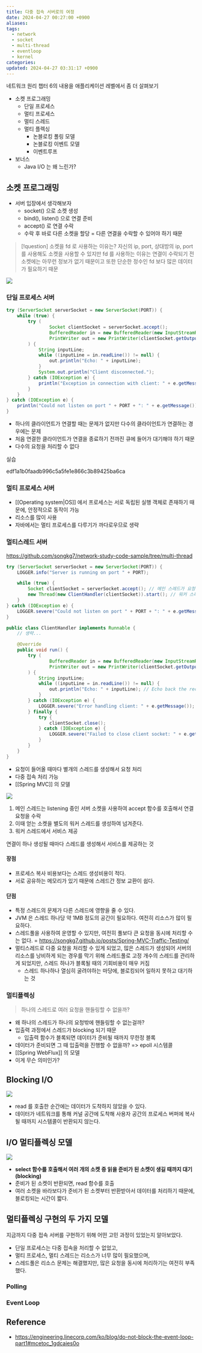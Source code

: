 ```yaml
---
title: 다중 접속 서버로의 여정
date: 2024-04-27 00:27:00 +0900
aliases: 
tags:
  - network
  - socket
  - multi-thread
  - eventloop
  - kernel
categories: 
updated: 2024-04-27 03:31:17 +0900
---
```


네트워크 원리 챕터 6의 내용을 애플리케이션 레벨에서 좀 더 살펴보기

- 소켓 프로그래밍
    - 단일 프로세스
    - 멀티 프로세스
    - 멀티 스레드
    - 멀티 플렉싱
        - 논블로킹 폴링 모델
        - 논블로킹 이벤트 모델
        - 이벤트루프
- 보너스
    - Java I/O 는 왜 느린가?

## 소켓 프로그래밍

- 서버 입장에서 생각해보자
    - socket() 으로 소켓 생성
    - bind(), listen() 으로 연결 준비
    - accept() 로 연결 수락
    - 수락 후 바로 다른 소켓을 할당 = 다른 연결을 수락할 수 있어야 하기 때문

> [!question] 소켓을 fd 로 사용하는 이유는?
> 자신의 ip, port, 상대방의 ip, port 를 사용해도 소켓을 사용할 수 있지만 fd 를 사용하는 이유는 연결이 수락되기 전 소켓에는 아무런 정보가 없기 때문이고 또한 단순한 정수인 fd 보다 많은 데이터가 필요하기 때문

![](https://vos.line-scdn.net/landpress-content-v2_1761/1672029326745.png?updatedAt=1672029327000)

### 단일 프로세스 서버

```java
try (ServerSocket serverSocket = new ServerSocket(PORT)) {
    while (true) {
        try (
                Socket clientSocket = serverSocket.accept();
                BufferedReader in = new BufferedReader(new InputStreamReader(clientSocket.getInputStream()));
                PrintWriter out = new PrintWriter(clientSocket.getOutputStream(), true)
        ) {
            String inputLine;
            while ((inputLine = in.readLine()) != null) {
                out.println("Echo: " + inputLine);
            }
            System.out.println("Client disconnected.");
        } catch (IOException e) {
            println("Exception in connection with client: " + e.getMessage());
        }
    }
} catch (IOException e) {
    println("Could not listen on port " + PORT + ": " + e.getMessage());
}
```

- 하나의 클라이언트가 연결할 때는 문제가 없지만 다수의 클라이언트가 연결하는 경우에는 문제
- 처음 연결한 클라이언트가 연결을 종료하기 전까진 큐에 들어가 대기해야 하기 때문
- 다수의 요청을 처리할 수 없다

실습

edf1a1b0faadb996c5a5fe1e866c3b89425ba6ca

### 멀티 프로세스 서버

- [[Operating system|OS]] 에서 프로세스는 서로 독립된 실행 객체로 존재하기 때문에, 안정적으로 동작이 가능
- 리소스를 많이 사용
- 자바에서는 멀티 프로세스를 다루기가 까다로우므로 생략

### 멀티스레드 서버

https://github.com/songkg7/network-study-code-sample/tree/multi-thread

```java
try (ServerSocket serverSocket = new ServerSocket(PORT)) {
    LOGGER.info("Server is running on port " + PORT);

    while (true) {
        Socket clientSocket = serverSocket.accept(); // 메인 스레드가 요청을 수락하면서 클라이언트 소켓 생성
        new Thread(new ClientHandler(clientSocket)).start(); // 워커 스레드에 위임
    }
} catch (IOException e) {
    LOGGER.severe("Could not listen on port " + PORT + ": " + e.getMessage());
}
```

```java
public class ClientHandler implements Runnable {
    // 생략...

    @Override
    public void run() {
        try (
                BufferedReader in = new BufferedReader(new InputStreamReader(clientSocket.getInputStream()));
                PrintWriter out = new PrintWriter(clientSocket.getOutputStream(), true)
        ) {
            String inputLine;
            while ((inputLine = in.readLine()) != null) {
                out.println("Echo: " + inputLine); // Echo back the received message
            }
        } catch (IOException e) {
            LOGGER.severe("Error handling client: " + e.getMessage());
        } finally {
            try {
                clientSocket.close();
            } catch (IOException e) {
                LOGGER.severe("Failed to close client socket: " + e.getMessage());
            }
        }
    }
}
```

- 요청이 들어올 때마다 별개의 스레드를 생성해서 요청 처리
- 다중 접속 처리 가능
- [[Spring MVC]] 의 모델

![](https://i.imgur.com/HwdAnxF.png)

1. 메인 스레드는 listening 중인 서버 소켓을 사용하여 accept 함수를 호출해서 연결 요청을 수락
2. 이때 얻는 소켓을 별도의 워커 스레드를 생성하여 넘겨준다.
3. 워커 스레드에서 서비스 제공

연결이 하나 생성될 때마다 스레드를 생성해서 서비스를 제공하는 것

#### 장점

- 프로세스 복사 비용보다는 스레드 생성비용이 적다.
- 서로 공유하는 메모리가 있기 때문에 스레드간 정보 교환이 쉽다.

#### 단점

- 특정 스레드의 문제가 다른 스레드에 영향을 줄 수 있다.
- JVM 은 스레드 하나당 약 1MB 정도의 공간이 필요하다. 여전히 리소스가 많이 필요하다.
- 스레드풀을 사용하여 운영할 수 있지만, 여전히 풀보다 큰 요청을 동시에 처리할 수는 없다. = https://songkg7.github.io/posts/Spring-MVC-Traffic-Testing/
- 멀티스레드로 다중 요청을 처리할 수 있게 되었고, 많은 스레드가 생성되어 서버의 리소스를 낭비하게 되는 경우를 막기 위해 스레드풀로 고정 개수의 스레드를 관리하게 되었지만, 스레드 하나가 블록될 때의 기회비용이 매우 커짐
    - 스레드 하나하나 열심히 굴려야하는 마당에, 블로킹되어 일하지 못하고 대기하는 것

### 멀티플렉싱

> 하나의 스레드로 여러 요청을 핸들링할 수 없을까?

- 왜 하나의 스레드가 하나의 요청밖에 핸들링할 수 없는걸까?
- 입출력 과정에서 스레드가 blocking 되기 때문
    - 입출력 함수가 블록되면 데이터가 준비될 때까지 무한정 블록
- 데이터가 준비되면 그 때 입출력을 진행할 수 없을까? => epoll 시스템콜
- [[Spring WebFlux]] 의 모델
- 이게 무슨 의미인가?

## Blocking I/O

![](https://vos.line-scdn.net/landpress-content-v2_954/1663604281440.png?updatedAt=1663604282000)

- read 를 호출한 순간에는 데이터가 도착하지 않았을 수 있다.
- 데이터가 네트워크를 통해 커널 공간에 도착해 사용자 공간의 프로세스 버퍼에 복사될 때까지 시스템콜이 반환되지 않는다.

## I/O 멀티플렉싱 모델

![](https://vos.line-scdn.net/landpress-content-v2_954/1663604384989.png?updatedAt=1663604385000)

- **select 함수를 호출해서 여러 개의 소켓 중 읽을 준비가 된 소켓이 생길 때까지 대기 (blocking)**
- 준비가 된 소켓이 반환되면, read 함수를 호출
- 여러 소켓을 바라보다가 준비가 된 소켓부터 반환받아서 데이터를 처리하기 때문에, 블로킹되는 시간이 짧다.

## 멀티플렉싱 구현의 두 가지 모델

지금까지 다중 접속 서버를 구현하기 위해 어떤 고민 과정이 있었는지 알아보았다.

- 단일 프로세스는 다중 접속을 처리할 수 없었고,
- 멀티 프로세스, 멀티 스레드는 리소스가 너무 많이 필요했으며,
- 스레드풀은 리소스 문제는 해결했지만, 많은 요청을 동시에 처리하기는 여전히 부족했다.

### Polling

### Event Loop

## Reference

- https://engineering.linecorp.com/ko/blog/do-not-block-the-event-loop-part1#mcetoc_1gdcaies0o
